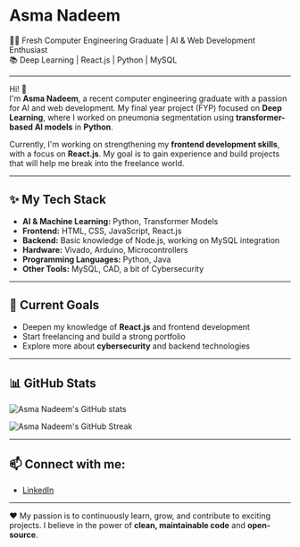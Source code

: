 # Asma Nadeem

👩‍💻 Fresh Computer Engineering Graduate | AI & Web Development Enthusiast  
📚 Deep Learning | React.js | Python | MySQL

---

Hi! 👋  
I'm **Asma Nadeem**, a recent computer engineering graduate with a passion for AI and web development. My final year project (FYP) focused on **Deep Learning**, where I worked on pneumonia segmentation using **transformer-based AI models** in **Python**.

Currently, I'm working on strengthening my **frontend development skills**, with a focus on **React.js**. My goal is to gain experience and build projects that will help me break into the freelance world.

---

## ✨ My Tech Stack

- **AI & Machine Learning:** Python, Transformer Models
- **Frontend:** HTML, CSS, JavaScript, React.js
- **Backend:** Basic knowledge of Node.js, working on MySQL integration
- **Hardware:** Vivado, Arduino, Microcontrollers
- **Programming Languages:** Python, Java
- **Other Tools:** MySQL, CAD, a bit of Cybersecurity

---

## 🎯 Current Goals

- Deepen my knowledge of **React.js** and frontend development
- Start freelancing and build a strong portfolio
- Explore more about **cybersecurity** and backend technologies

---

## 📊 GitHub Stats

![Asma Nadeem's GitHub stats](https://github-readme-stats.vercel.app/api?username=asmanadeem29&show_icons=true&theme=radical)

![Asma Nadeem's GitHub Streak](https://github-readme-streak-stats.herokuapp.com/?user=asmanadeem29&theme=radical)

---

## 📫 Connect with me:

- [LinkedIn](www.linkedin.com/in/asma-nadeem-215596240) 

---

❤ My passion is to continuously learn, grow, and contribute to exciting projects. I believe in the power of **clean, maintainable code** and **open-source**.

